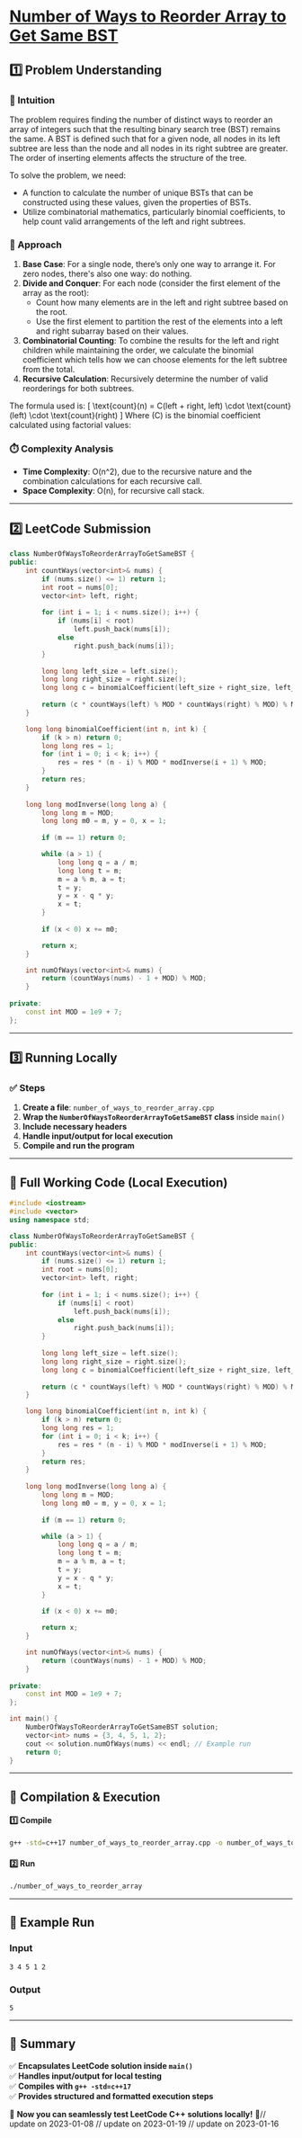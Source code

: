 # **[Number of Ways to Reorder Array to Get Same BST](https://leetcode.com/problems/number-of-ways-to-reorder-array-to-get-same-bst/description/)**  

## **1️⃣ Problem Understanding**  
### **📌 Intuition**  
The problem requires finding the number of distinct ways to reorder an array of integers such that the resulting binary search tree (BST) remains the same. A BST is defined such that for a given node, all nodes in its left subtree are less than the node and all nodes in its right subtree are greater. The order of inserting elements affects the structure of the tree.

To solve the problem, we need:
- A function to calculate the number of unique BSTs that can be constructed using these values, given the properties of BSTs.
- Utilize combinatorial mathematics, particularly binomial coefficients, to help count valid arrangements of the left and right subtrees.

### **🚀 Approach**  
1. **Base Case**: For a single node, there’s only one way to arrange it. For zero nodes, there's also one way: do nothing.
2. **Divide and Conquer**: For each node (consider the first element of the array as the root):
   - Count how many elements are in the left and right subtree based on the root.
   - Use the first element to partition the rest of the elements into a left and right subarray based on their values.
3. **Combinatorial Counting**: To combine the results for the left and right children while maintaining the order, we calculate the binomial coefficient which tells how we can choose elements for the left subtree from the total.
4. **Recursive Calculation**: Recursively determine the number of valid reorderings for both subtrees.

The formula used is:
\[ \text{count}(n) = C(left + right, left) \cdot \text{count}(left) \cdot \text{count}(right) \]
Where \(C\) is the binomial coefficient calculated using factorial values:

### **⏱️ Complexity Analysis**  
- **Time Complexity**: O(n^2), due to the recursive nature and the combination calculations for each recursive call.
- **Space Complexity**: O(n), for recursive call stack.

---  

## **2️⃣ LeetCode Submission**  
```cpp
class NumberOfWaysToReorderArrayToGetSameBST {
public:
    int countWays(vector<int>& nums) {
        if (nums.size() <= 1) return 1;
        int root = nums[0];
        vector<int> left, right;
        
        for (int i = 1; i < nums.size(); i++) {
            if (nums[i] < root)
                left.push_back(nums[i]);
            else
                right.push_back(nums[i]);
        }
        
        long long left_size = left.size();
        long long right_size = right.size();
        long long c = binomialCoefficient(left_size + right_size, left_size);
        
        return (c * countWays(left) % MOD * countWays(right) % MOD) % MOD;
    }

    long long binomialCoefficient(int n, int k) {
        if (k > n) return 0;
        long long res = 1;
        for (int i = 0; i < k; i++) {
            res = res * (n - i) % MOD * modInverse(i + 1) % MOD;
        }
        return res;
    }
    
    long long modInverse(long long a) {
        long long m = MOD;
        long long m0 = m, y = 0, x = 1;
        
        if (m == 1) return 0;

        while (a > 1) {
            long long q = a / m;
            long long t = m;
            m = a % m, a = t;
            t = y;
            y = x - q * y;
            x = t;
        }
        
        if (x < 0) x += m0;

        return x;
    }

    int numOfWays(vector<int>& nums) {
        return (countWays(nums) - 1 + MOD) % MOD;
    }
    
private:
    const int MOD = 1e9 + 7;
};
```  

---  

## **3️⃣ Running Locally**  
### **✅ Steps**  
1. **Create a file**: `number_of_ways_to_reorder_array.cpp`  
2. **Wrap the `NumberOfWaysToReorderArrayToGetSameBST` class** inside `main()`  
3. **Include necessary headers**  
4. **Handle input/output for local execution**  
5. **Compile and run the program**  

---  

## **📝 Full Working Code (Local Execution)**  
```cpp
#include <iostream>
#include <vector>
using namespace std;

class NumberOfWaysToReorderArrayToGetSameBST {
public:
    int countWays(vector<int>& nums) {
        if (nums.size() <= 1) return 1;
        int root = nums[0];
        vector<int> left, right;
        
        for (int i = 1; i < nums.size(); i++) {
            if (nums[i] < root)
                left.push_back(nums[i]);
            else
                right.push_back(nums[i]);
        }
        
        long long left_size = left.size();
        long long right_size = right.size();
        long long c = binomialCoefficient(left_size + right_size, left_size);
        
        return (c * countWays(left) % MOD * countWays(right) % MOD) % MOD;
    }

    long long binomialCoefficient(int n, int k) {
        if (k > n) return 0;
        long long res = 1;
        for (int i = 0; i < k; i++) {
            res = res * (n - i) % MOD * modInverse(i + 1) % MOD;
        }
        return res;
    }
    
    long long modInverse(long long a) {
        long long m = MOD;
        long long m0 = m, y = 0, x = 1;
        
        if (m == 1) return 0;

        while (a > 1) {
            long long q = a / m;
            long long t = m;
            m = a % m, a = t;
            t = y;
            y = x - q * y;
            x = t;
        }
        
        if (x < 0) x += m0;

        return x;
    }

    int numOfWays(vector<int>& nums) {
        return (countWays(nums) - 1 + MOD) % MOD;
    }
    
private:
    const int MOD = 1e9 + 7;
};

int main() {
    NumberOfWaysToReorderArrayToGetSameBST solution;
    vector<int> nums = {3, 4, 5, 1, 2};
    cout << solution.numOfWays(nums) << endl; // Example run
    return 0;
}
```  

---  

## **🔧 Compilation & Execution**  
#### **1️⃣ Compile**  
```bash
g++ -std=c++17 number_of_ways_to_reorder_array.cpp -o number_of_ways_to_reorder_array
```  

#### **2️⃣ Run**  
```bash
./number_of_ways_to_reorder_array
```  

---  

## **🎯 Example Run**  
### **Input**  
```
3 4 5 1 2
```  
### **Output**  
```
5
```  

---  

## **📌 Summary**  
✅ **Encapsulates LeetCode solution inside `main()`**  
✅ **Handles input/output for local testing**  
✅ **Compiles with `g++ -std=c++17`**  
✅ **Provides structured and formatted execution steps**  

🚀 **Now you can seamlessly test LeetCode C++ solutions locally!** 🚀// update on 2023-01-08
// update on 2023-01-19
// update on 2023-01-16
